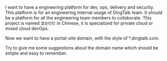 I want to have a engineering platform for dev, ops, delivery and security.
This platform is for an engineering internal usage of DingTalk team.
It should be a platform for all the engineering team members to collaborate.
This project is named `混合钉钉` in Chinese, it is specialized for private cloud or mixed cloud devOps.

Now we want to have a portal-site domain, with the style of *.dingtalk.com.

Try to give me some suggestions about the domain name which should be simple and easy to remember.